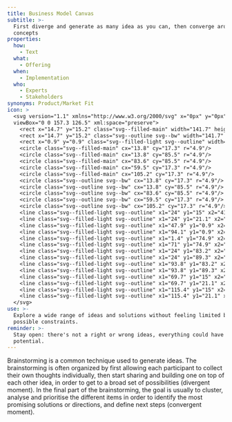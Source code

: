 ```yaml
---
title: Business Model Canvas
subtitle: >-
  First diverge and generate as many idea as you can, then converge around solid
  concepts
properties:
  how:
    - Text
  what:
    - Offering
  when:
    - Implementation
  who:
    - Experts
    - Stakeholders
synonyms: Product/Market Fit
icon: >
  <svg version="1.1" xmlns="http://www.w3.org/2000/svg" x="0px" y="0px"
  viewBox="0 0 157.3 126.5" xml:space="preserve">
    <rect x="14.7" y="15.2" class="svg--filled-main" width="141.7" height="110.4"/>
    <rect x="14.7" y="15.2" class="svg--outline svg--bw" width="141.7" height="110.4"/>
    <rect x="0.9" y="0.9" class="svg--filled-light svg--outline" width="140.3" height="110.9"/>
    <circle class="svg--filled-main" cx="13.8" cy="17.3" r="4.9"/>
    <circle class="svg--filled-main" cx="13.8" cy="85.5" r="4.9"/>
    <circle class="svg--filled-main" cx="83.6" cy="85.5" r="4.9"/>
    <circle class="svg--filled-main" cx="59.5" cy="17.3" r="4.9"/>
    <circle class="svg--filled-main" cx="105.2" cy="17.3" r="4.9"/>
    <circle class="svg--outline svg--bw" cx="13.8" cy="17.3" r="4.9"/>
    <circle class="svg--outline svg--bw" cx="13.8" cy="85.5" r="4.9"/>
    <circle class="svg--outline svg--bw" cx="83.6" cy="85.5" r="4.9"/>
    <circle class="svg--outline svg--bw" cx="59.5" cy="17.3" r="4.9"/>
    <circle class="svg--outline svg--bw" cx="105.2" cy="17.3" r="4.9"/>
    <line class="svg--filled-light svg--outline" x1="24" y1="15" x2="41.7" y2="15"/>
    <line class="svg--filled-light svg--outline" x1="24" y1="21.1" x2="33.9" y2="21.1"/>
    <line class="svg--filled-light svg--outline" x1="47.9" y1="0.9" x2="47.9" y2="74.9"/>
    <line class="svg--filled-light svg--outline" x1="94.1" y1="0.9" x2="94.1" y2="74.9"/>
    <line class="svg--filled-light svg--outline" x1="1.4" y1="74.9" x2="141.2" y2="74.9"/>
    <line class="svg--filled-light svg--outline" x1="71" y1="74.9" x2="71" y2="111.8"/>
    <line class="svg--filled-light svg--outline" x1="24" y1="83.2" x2="41.7" y2="83.2"/>
    <line class="svg--filled-light svg--outline" x1="24" y1="89.3" x2="33.9" y2="89.3"/>
    <line class="svg--filled-light svg--outline" x1="93.8" y1="83.2" x2="111.4" y2="83.2"/>
    <line class="svg--filled-light svg--outline" x1="93.8" y1="89.3" x2="103.7" y2="89.3"/>
    <line class="svg--filled-light svg--outline" x1="69.7" y1="15" x2="87.3" y2="15"/>
    <line class="svg--filled-light svg--outline" x1="69.7" y1="21.1" x2="79.6" y2="21.1"/>
    <line class="svg--filled-light svg--outline" x1="115.4" y1="15" x2="133" y2="15"/>
    <line class="svg--filled-light svg--outline" x1="115.4" y1="21.1" x2="125.3" y2="21.1"/>
  </svg>
use: >-
  Explore a wide range of ideas and solutions without feeling limited by
  possible constraints.
reminder: >-
  Stay open: there's not a right or wrong ideas, everything could have
  potential.
---
```

Brainstorming is a common technique used to generate ideas. The brainstorming is often organized by first allowing each participant to collect their own thoughts individually, then start sharing and building one on top of each other idea, in order to get to a broad set of possibilities (divergent moment). In the final part of the brainstorming, the goal is usually to cluster, analyse and prioritise the different items in order to identify the most promising solutions or directions, and define next steps (convergent moment).
